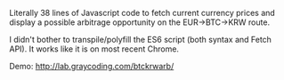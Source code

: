 Literally 38 lines of Javascript code to fetch current currency prices
and display a possible arbitrage opportunity on the EUR->BTC->KRW route.

I didn't bother to transpile/polyfill the ES6 script (both syntax and Fetch API).
It works like it is on most recent Chrome.

Demo: http://lab.graycoding.com/btckrwarb/